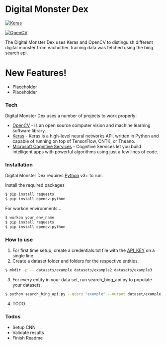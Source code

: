 # Digital Monster Dex

[![Keras](https://img.shields.io/badge/made%20with-Keras-blue.svg?style=for-the-badge&logo=data:image/png+xml;base64,iVBORw0KGgoAAAANSUhEUgAAADIAAAAyCAMAAAAp4XiDAAAA6lBMVEXQAAD%2F%2F%2F%2FPAQPSAAL99PX00M778fPMAADwyMv9%2F%2F%2F%2B%2FP%2F6%2F%2F%2FUAAD%2F%2FfvrtbT78fHYTU3IAAD98ev4%2F%2F%2F8%2Fvn%2F%2B%2FX6%2Ff%2F%2F%2FPvhgobcZmn87O3%2B%2Fvj5%2F%2FvNAAbgb3DbcWrshYrbaGXCAADkko7giozfd3XbenPsxMLSGh%2FxwsPvtLfrfoH9%2F%2B%2Fln53RKyz24tnw1NL1zsPs0dTKCxLzsK7nuK%2FsvK3usbbrwcnql5r44uPUPj%2FYMC3aJSntfIDyub3ZWVr12NDbaFHYR0Xpr6XshoDfiH7tsaThm5vqnY%2FSZmHplYDYYVnTKSAzPxNoAAABBklEQVR42u3VsU7DMBAG4DvXWPXQ2API4KWqisCLASliCUisHer3fx24nhRXDOmdmJD6L06ifD6fLSVggzIJAuhinJqswpX8lRgDvx9cIJ%2B11gY9rf4kLpLsEac%2Bb6R7fF4kCRHdTEpG1JHYhZCU7FlISa8hJb2GlPQaQjLX%2BAIxiSwGEJPShYxY6oOFmHCNzVZK5ng76oimF84bUg4KMphMgytiMgAcLbWzlpJ3uqonvBefPmUikj405OGWzFpD4NFTO4OGQOalaUi0ZKZRQeDAW64h5vVkdgoCxzte2gXimXDu%2BQuwRG7OXugH%2BrRE4KUVOM%2FYWivXf%2BW%2FIA5WqpgAyQVd0jeEyR9QPydkNQAAAABJRU5ErkJggg%3D%3D)](https://keras.io/)

[![OpenCV](https://img.shields.io/badge/made%20with-OpenCV-blue.svg?style=for-the-badge&logo=data:image/png+xml;base64,iVBORw0KGgoAAAANSUhEUgAAADIAAAAvCAYAAAChd5n0AAALU0lEQVR4AaVZa4yU1Rl%2BZrBtTJo0Kb%2BapmlqGn%2B0adGEphpMin8aLbAVja0tEKtWKMguXgC1gFwEAUEN3hUETFW0AgaiWFkMqIi6l93Z2bnszM73zezuzOyyu%2FPNzC5zmd395vS8J3PCTM6ZnYH98WTme%2Bdc3ue87%2FOec74BY0wgmUzCMAyYplmXjVBuC4VC6DUNTGUuYcLvRfbV15HZ%2BjQyG%2F%2BN4s5nYO%2FajeyLLyH%2B5VkM%2BHtRLBZrjUe2un0hAw0qjTTAdE4r7Wze17ISiAQDGD7yDiYbFjHb4WBFB5gNsCJ9x%2BVn%2Bi1%2F660s%2F8nHmMpm%2BXgWQkaIj6clUrd%2F4oGQSqUktDZCNVvC40H23mWYkk4D08KGgxMCK%2FzjXqR59JIpPp9%2Bjrr9kyzpB8lUsiy3UUgVm8Ft8fPnkZ03j03NctYgoEf%2BD%2FNZwe%2BnyOrmqNs%2FbUM5oGVZSmeyFVlRhLuv243sn25ntj4S9ZO57TY2MTpC4yvz1uufkm%2FhcHhaG4XRNEz0m2Hk1q2FIACVCKVOkSD0UZ2k%2FD2zYgXY1CSKYg5V7NP5R9Aaa1UKeo59fBKTTmel82UkJmddw8Y3PQnr6Aewm09jcvduTM36XlVSUxy5r89Tik1btarZ6IFCRJ8S5aJTfhMYHUVu%2BXLo0mmSO5pubIRlhJBIpir6jff1IUflWEPGpqg88ADGLDm%2F9Ku2f4SrEnsuEkb%2BmlkaXXASnKDp82nHSyUt2Pk88uvWcTJOpf%2BEcxbrP38BqZmIndhNS8QoEbGSKHxxTutI%2FtprWbS1ZZqJU0IDE4NxFGbP1haI0XffpTlk37r9u%2BKd3eK20W1bOBEojow%2FysVvT9Ucrz%2FSh%2ByWzdBFNPvcXlhXu7NfERHK102boBPsxe07YNczca%2BBS4cPaTWWeeYZJC3ryonkcjmCCF08HidIGzUUz4ODg5fbJVNIbd4CW0MkyStTNpfjyE47XpynVurAAW1Exrdu40QSiMVi1LYu%2Fwi6fKtqC5U0kt23D7ZTXc3cho2IGKGa4qTNdGztY1oiIxs3IJlS%2Bs5I7GTTV62zZ2E71D2k8OPZLNbWKvuqE5dsUyT2n%2FxUu58MHz6kEKnHP10aaUOXz%2BchbYNt7cjzDa9yRR0C4489ioxlaccjEQ9Ho7i0aQNsbfl1skwgQESU1Krln1Y45cLW7ab9vSFkli2RjiiRye%2FchYRpwKS%2B5uW%2BqVgUY5yEOCU7KvvRc%2B6fD3A2E%2FqdvYZ%2FyGazAlJMQ0ND0kadFZtsZ%2F3vU0w69Cfe%2FC%2BvZ3S0H6QVLOs7Fg4jN3euQoJA5Maam3m7TPlK1%2BUfgXJfl9NkVzRCEAIrMtiFAjKNTcpxw%2BYYee01akeiLstpU1S8zPHjsDXHk9z69RRpRcR1%2Bnd1R5Ri6WY42OFCds5vylKMO3TzTazf56k63tT4GAq3i6M%2FB0Sf%2FJwb2FQ8NoP7iCr2ugUW48jz57zXgwJ3hBwjAY%2Bf%2FkwJe7nYY7E4EsePYap0ci5cdx0bPneOt4uVzVFV7NVste7stV8%2B0CXrUjCAzF2L2fiypaxYyNccLxIIILviQRT%2BcjezutxyvKu%2Bsys7O608iUmWWmkjVLNlhU2UVQx5unk0ao8X58jQxYw%2F15ijbv%2F0V8mQKU67w9YQXBe%2Fwaf9R7DTtRLr2ufjic4%2F4s2ezTgbO4kvek4jLAsAE8Ke0TuAmWiEOpd2TjLaQsgBw48j3jewpu13bHXbHNbYdiNraruBNXLQp%2FxOeLxtES5Em3n4bemMshOrd%2ByiWCiyJ6wEPauVkTHNeEUBw1Dv7BWhi8UH0Rn9Fk%2B2L4RwVJC4YVqsavstOxF4m9JFe8iTKVNpiyM6mMLqbR58%2BkWkJNiKdlUPje%2BcNPGde5jbskimdDu7lcTn%2FpNoaptLDtaNra6%2FITbSD%2BMKjt2u7j40NHrgWOhmC1d1wes363jTmEKrqw8%2Fauhi3%2Bc41zKsij3P4R3sxJqW37PG9jlXROTb%2BGmkRTRj8kymPaflc3mk0mkY4QHc1UQkuhnBucjDDh8NUESon2ibTqeVM17CsrB2txdY5Bb9frjIxS50xCqP8aSJrZ1%2FR2N7dYdJKw%2FxNCKiBGq7y7UCQaOnbnFaSQuvvtcHLPQwBwdKRG65r5uNpvP6I3tIjIfzbf34waIuRlGUZBr4goxlJ4S2heiOew9idTUCHBs7%2F4w3unbghO8IPjGO4GBgBx5pu5ldCH4OQy9OhQjN0%2BLu4864OAG3IEEgQkTm9SP9CIf7FLHT%2BIGQiaWPd5eiKOEW%2BOBUFKxYBJLjI9jYeQf0kbiRHe5%2BDr0DQeTF%2FkCHN4unURS%2BcDey%2BYxuJ1bETs%2B022992Q8ZiXIijgVutvRxL6x0ltpVjEfPLd1DcC7oovYK5t3nYiEzDgStTi7wGxUCTTx1%2FuN5ASGzVwp2Rn8DJMcn8LM7O5lChKfJ4iY3fH6zynhF2EUbb7wfgXMR70Mo6z%2BLP39y1gQ%2BMvYraUUa2MCjRNWoXHQEy7KkTYpTlkut2KkIkM0TTMC50K0SWeBiX7XyeWJR%2FXilCF8cHcNtq7rBiSsLsW1fF7DPvRZN7RSRyqgc6tqDVO1dV9mY1KtpUfQ9dDxYyvFKR%2B55IoCCLTa6muMd%2BG%2BYE6mMCD1vfCUI7PHdD2Xj42n1WeBDpGZ%2BpCg5GMLzB3zQ5fjTXDdFJojUHO%2B8K0mLoWhs%2BbO9wIuBhyCPIeWV6vzAKd37VsWWSFpIp9IYS45x4vw5YcGyRiB%2Bty63fetoUEtky74eWAm641s0nnYu%2Be63%2BZuLChFwIvfvCAH7fZuFRlaX7SFNHB%2BZB7R3drKVC3uSFbDHswKr2n7NVnL8q4V%2FtvxKfD%2FmPUDtxIp%2F9s0QeJlViCx%2B2A8jHK1dPCwLz%2B33cZ1VCp5Sde3eXuCEeQgUDRJ4OZFNrjsQHYnALP0nQc7I%2F0dkNaIrr5n2obFVRFPBhd4z1FekTW9fGs5STpevqpOL%2FfS5IB%2FvstM0R%2BV9hGFoZAzzH%2Bxmitg5drzUBXwZOI0Kocvo8ALwofEybDYpT6syfwUBIuY3PdjeSRqj9pURfbR1HtKFEcg8d%2FvC%2BPmdHTSxUnWWrO%2Bm8kykFY2EjBAnGcaeA72Y1eCh9krV6%2FBbQI%2Fpx4b2BdrjCRF8P%2FQSMpNpGLSfyDfqRRtDmT7scj2o30hb57B3e%2FfydlOSiHDmqX20ISoryp3zsmXrA2hxRXi7CCxLvLgQ8AfC2PkyT6kF1F7FLfd3s3SmANHpTORYqQTryTzcfhM76H4WH3uOodk8if38YkXnLn17IjKX%2BS52koArBOsJJXDNQpfijLOUbk6%2Bw6%2Fc4sOJU31oPjeC19%2BPYnaDm9KRUCFwuQgHj5pIpiyIFMnbGex2LUfN%2B0c7ofbp%2BER4P3c%2BIS9AsgwLQs8fDMLRoF9dh4Qgxgks8FRvx48si9e45RWAiNhiknAigMfabgU5MhPs7XoI2ckxSkHNn5cW%2FEEDS9e5Kd9l9bliUL%2Fr%2F%2Bph7Z6hy%2FcR8aW04XhGW7G2Y%2F5Vk9nWuQQdoW%2Bp4kz7km1wNIuG1R44r4IIReoXd3vYqc9Nugfp38ZTmkXG%2FHiq4x6hGX0B0B%2F13%2Bp5Gun8cPl4VU8AlAVdHgOPbPfCsUA6WIMAaYinZMMqL85%2BLSItIiznqNilrZI4h62LODNwFBs67qDSTOVYe9Ei7HGvxIWBMxhJDJIuaPBpTwIVz8k0mr8cwD1rvJB6kJcmEOQGysV90xIXe%2FO9HvRHh7VzTHPHtjGUiOOr4Dkcdr2Aw4G9eJvjLe9uvNa5Ax94XkUk7cdEMU8LUPMYX91mIRiK4OvvQnjvRJyXWgNPvdCL9TsC2P6sF6%2B83YdOfwIDcYv6Vb1S%2FB9FMUjlXVhVZQAAAABJRU5ErkJggg%3D%3D%0A)](https://opencv.org/)

The Digital Monster Dex uses Keras and OpenCV to distinguish different digital monster from eachother. training data was fetched using the bing search api.

# New Features!

  - Placeholder
  - Placeholder


### Tech

Digital Monster Dex uses a number of projects to work properly:

* [OpenCV](https://opencv.org/) -  is an open source computer vision and machine learning software library.
* [Keras](https://keras.io/) - Keras is a high-level neural networks API, written in Python and capable of running on top of TensorFlow, CNTK, or Theano.
* [Microsoft Cognitive Services](https://azure.microsoft.com/en-us/try/cognitive-services/?api=bing-image-search-api) - Cognitive Services let you build intelligent apps with powerful algorithms using just a few lines of code. 




### Installation

Digital Monster Dex requires [Python](https://www.python.org/) v3+ to run.

Install the required packages

```sh
$ pip install requests
$ pip install opencv-python
```

For workon environments...

```sh
$ workon your_env_name
$ pip install requests
$ pip install opencv-python
```

### How to use
1. For first time setup, create a credentials.txt file with the [API_KEY](https://azure.microsoft.com/en-us/try/cognitive-services/my-apis/?apiSlug=search-api-v7) on a single line.
2. Create a dataset folder and folders for the respective entities. 
```sh
$ mkdir -p -- datasets/example datasets/example2 datasets/example3
```
3. For every entity in your data set, run search_bing_api.py to populate your datasets.
```sh
$ python search_bing_api.py --query "example" --output dataset/example
```
4. TODO


### Todos
 - Setup CNN
 - Validate results
 - Finish Readme

